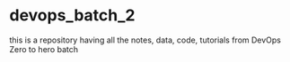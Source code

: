 # devops_batch_2
this is a repository having all the notes, data, code, tutorials from DevOps Zero to hero batch
